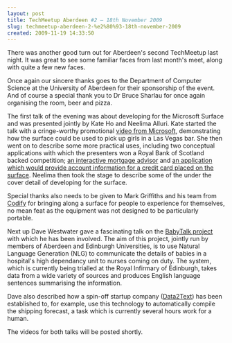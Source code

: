 ```yaml
---
layout: post
title: TechMeetup Aberdeen #2 – 18th November 2009
slug: techmeetup-aberdeen-2-%e2%80%93-18th-november-2009
created: 2009-11-19 14:33:50
---
```


There was another good turn out for Aberdeen's second TechMeetup last night. It was great to see some familiar faces from last month's meet, along with quite a few new faces.

Once again our sincere thanks goes to the Department of Computer Science at the University of Aberdeen for their sponsorship of the event. And of course a special thank you to Dr Bruce Sharlau for once again organising the room, beer and pizza.

The first talk of the evening was about developing for the Microsoft Surface and was presented jointly by Kate Ho and Neelima Alluri. Kate started the talk with a cringe-worthy promotional <a href="http://www.youtube.com/watch?v=xeWdy6eCqDc">video from Microsoft</a>, demonstrating how the surface could be used to pick up girls in a Las Vegas bar. She then went on to describe some more practical uses, including two conceptual applications with which the presenters won a Royal Bank of Scotland backed competition; <a href="http://vimeo.com/5567256">an interactive mortgage advisor</a> and <a href="http://www.youtube.com/user/ravichander1980">an application which would provide account information for a credit card placed on the surface</a>. Neelima then took the stage to describe some of the under the cover detail of developing for the surface.

Special thanks also needs to be given to Mark Griffiths and his team from <a href="http://www.codify.ltd.uk/">Codify</a> for bringing along a surface for people to experience for themselves, no mean feat as the equipment was not designed to be particularly portable.

Next up Dave Westwater gave a fascinating talk on the <a href="http://www.csd.abdn.ac.uk/research/babytalk/">BabyTalk project</a> with which he has been involved. The aim of this project, jointly run by members of Aberdeen and Edinburgh Universities, is to use Natural Language Generation (NLG) to communicate the details of babies in a hospital's high dependancy unit to nurses coming on duty. The system, which is currently being trialled at the Royal Infirmary of Edinburgh, takes data from a wide variety of sources and produces English language sentences summarising the information.

Dave also described how a spin-off startup company (<a href="http://www.data2text.com/">Data2Text</a>) has been established to, for example, use this technology to automatically compile the shipping forecast, a task which is currently several hours work for a human.

The videos for both talks will be posted shortly.